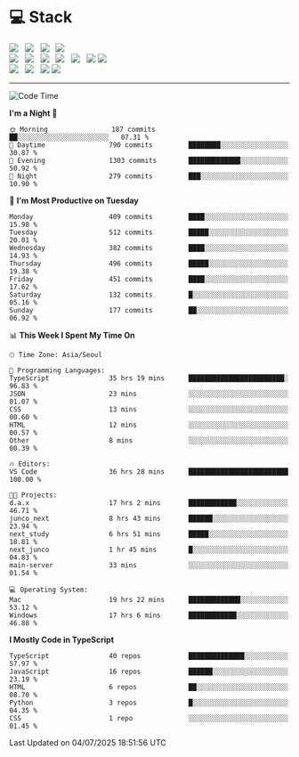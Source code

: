 <h1>💻 Stack</h1>
<div>
 <!-- badge : https://shields.io/ -->
 <!-- icon : https://simpleicons.org/?q=Get -->
 <img src="https://img.shields.io/badge/HTML5-e74c3c?style=flat-square&logo=HTML5&logoColor=white"/> &nbsp 
 <img src="https://img.shields.io/badge/CSS3-0A84FF?style=flat-square&logo=CSS3&logoColor=white"/> &nbsp 
 <img src="https://img.shields.io/badge/JavaScript-FFCD11?style=flat-square&logo=JavaScript&logoColor=white"/> &nbsp 
 <img src="https://img.shields.io/badge/TypeScript-3075C0?style=flat-square&logo=TypeScript&logoColor=white"/>
 <br/>
 <img src="https://img.shields.io/badge/Next-000000?style=flat-square&logo=nextdotjs&logoColor=white"/> &nbsp 
 <img src="https://img.shields.io/badge/React-00BCF6?style=flat-square&logo=React&logoColor=white"/> &nbsp 
 <img src="https://img.shields.io/badge/Redux-764ABC?style=flat-square&logo=Redux&logoColor=white"/> &nbsp
 <img src="https://img.shields.io/badge/Recoil-3578E5?style=flat-square&logo=recoil&logoColor=white"/> &nbsp
 <img src="https://img.shields.io/badge/React-Query-FF4154?style=flat-square&logo=reactquery&logoColor=white"/> &nbsp 
 <img src="https://img.shields.io/badge/styled%2Dcomponents-DB7093?style=flat-square&logo=styled%2Dcomponents&logoColor=white"/>
 <img src="https://img.shields.io/badge/CSS Modules-000000?style=flat-square&logo=CSS Modules&logoColor=white"/> &nbsp 
 <br/>
 <img src="https://img.shields.io/badge/Node-339933?style=flat-square&logo=Node.js&logoColor=white"/> &nbsp 
 <img src="https://img.shields.io/badge/Express-000000?style=flat-square&logo=Express&logoColor=white"/> &nbsp 
 <img src="https://img.shields.io/badge/MongoDB-47A248?style=flat-square&logo=MongoDB&logoColor=white"/>
 <img src="https://img.shields.io/badge/MariaDB-003545?style=flat-square&logo=mariadb&logoColor=white"/>
</div>

<hr>

<!--START_SECTION:waka-->
![Code Time](http://img.shields.io/badge/Code%20Time-2%2C593%20hrs%2026%20mins-blue)

**I'm a Night 🦉** 

```text
🌞 Morning                187 commits         ██░░░░░░░░░░░░░░░░░░░░░░░   07.31 % 
🌆 Daytime                790 commits         ████████░░░░░░░░░░░░░░░░░   30.87 % 
🌃 Evening                1303 commits        █████████████░░░░░░░░░░░░   50.92 % 
🌙 Night                  279 commits         ███░░░░░░░░░░░░░░░░░░░░░░   10.90 % 
```
📅 **I'm Most Productive on Tuesday** 

```text
Monday                   409 commits         ████░░░░░░░░░░░░░░░░░░░░░   15.98 % 
Tuesday                  512 commits         █████░░░░░░░░░░░░░░░░░░░░   20.01 % 
Wednesday                382 commits         ████░░░░░░░░░░░░░░░░░░░░░   14.93 % 
Thursday                 496 commits         █████░░░░░░░░░░░░░░░░░░░░   19.38 % 
Friday                   451 commits         ████░░░░░░░░░░░░░░░░░░░░░   17.62 % 
Saturday                 132 commits         █░░░░░░░░░░░░░░░░░░░░░░░░   05.16 % 
Sunday                   177 commits         ██░░░░░░░░░░░░░░░░░░░░░░░   06.92 % 
```


📊 **This Week I Spent My Time On** 

```text
🕑︎ Time Zone: Asia/Seoul

💬 Programming Languages: 
TypeScript               35 hrs 19 mins      ████████████████████████░   96.83 % 
JSON                     23 mins             ░░░░░░░░░░░░░░░░░░░░░░░░░   01.07 % 
CSS                      13 mins             ░░░░░░░░░░░░░░░░░░░░░░░░░   00.60 % 
HTML                     12 mins             ░░░░░░░░░░░░░░░░░░░░░░░░░   00.57 % 
Other                    8 mins              ░░░░░░░░░░░░░░░░░░░░░░░░░   00.39 % 

🔥 Editors: 
VS Code                  36 hrs 28 mins      █████████████████████████   100.00 % 

🐱‍💻 Projects: 
d.a.x                    17 hrs 2 mins       ████████████░░░░░░░░░░░░░   46.71 % 
junco_next               8 hrs 43 mins       ██████░░░░░░░░░░░░░░░░░░░   23.94 % 
next_study               6 hrs 51 mins       █████░░░░░░░░░░░░░░░░░░░░   18.81 % 
next_junco               1 hr 45 mins        █░░░░░░░░░░░░░░░░░░░░░░░░   04.83 % 
main-server              33 mins             ░░░░░░░░░░░░░░░░░░░░░░░░░   01.54 % 

💻 Operating System: 
Mac                      19 hrs 22 mins      █████████████░░░░░░░░░░░░   53.12 % 
Windows                  17 hrs 6 mins       ████████████░░░░░░░░░░░░░   46.88 % 
```

**I Mostly Code in TypeScript** 

```text
TypeScript               40 repos            ██████████████░░░░░░░░░░░   57.97 % 
JavaScript               16 repos            ██████░░░░░░░░░░░░░░░░░░░   23.19 % 
HTML                     6 repos             ██░░░░░░░░░░░░░░░░░░░░░░░   08.70 % 
Python                   3 repos             █░░░░░░░░░░░░░░░░░░░░░░░░   04.35 % 
CSS                      1 repo              ░░░░░░░░░░░░░░░░░░░░░░░░░   01.45 % 
```




 Last Updated on 04/07/2025 18:51:56 UTC
<!--END_SECTION:waka-->
